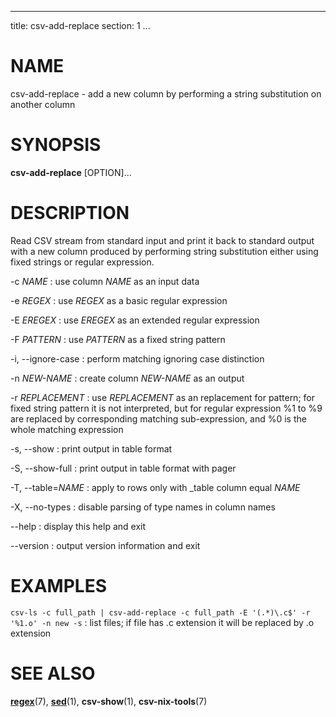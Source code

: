 <!--
SPDX-License-Identifier: BSD-3-Clause
Copyright 2020-2023, Marcin Ślusarz <marcin.slusarz@gmail.com>
-->

---
title: csv-add-replace
section: 1
...

# NAME #

csv-add-replace - add a new column by performing a string substitution on another column

# SYNOPSIS #

**csv-add-replace** [OPTION]...

# DESCRIPTION #

Read CSV stream from standard input and print it back to standard output with
a new column produced by performing string substitution either using fixed
strings or regular expression.

-c *NAME*
:   use column *NAME* as an input data

-e *REGEX*
:   use *REGEX* as a basic regular expression

-E *EREGEX*
:   use *EREGEX* as an extended regular expression

-F *PATTERN*
:   use *PATTERN* as a fixed string pattern

-i, \--ignore-case
:   perform matching ignoring case distinction

-n *NEW-NAME*
:   create column *NEW-NAME* as an output

-r *REPLACEMENT*
:   use *REPLACEMENT* as an replacement for pattern; for fixed string pattern
it is not interpreted, but for regular expression %1 to %9 are replaced
by corresponding matching sub-expression, and %0 is the whole matching
expression

-s, \--show
:   print output in table format

-S, \--show-full
:   print output in table format with pager

-T, \--table=*NAME*
:   apply to rows only with _table column equal *NAME*

-X, \--no-types
:   disable parsing of type names in column names

\--help
:   display this help and exit

\--version
:   output version information and exit

# EXAMPLES #

`csv-ls -c full_path | csv-add-replace -c full_path -E '(.*)\.c$' -r '%1.o' -n new -s`
:   list files; if file has .c extension it will be replaced by .o extension

# SEE ALSO #

**[regex](http://man7.org/linux/man-pages/man7/regex.7.html)**(7),
**[sed](http://man7.org/linux/man-pages/man1/sed.1.html)**(1),
**csv-show**(1),
**csv-nix-tools**(7)

